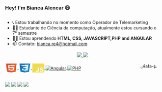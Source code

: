### Hey! I'm Bianca Alencar 😄
##

- 📞 Estou trabalhando no momento como Operador de Telemarketing 
- 👩‍🎓 Estudante de Ciência da computação, atualmente estou cursando o 7° semestre
- 👩‍💻 Estou aprendendo <strong>HTML, CSS, JAVASCRIPT,PHP and ANGULAR</strong>
- 📫 Contato: bianca.re4@hotmail.com

<div align="center">
  <a href="https://github.com/Alencar-Bianca">
  <img height="180em" src="https://github-readme-stats.vercel.app/api?username=Alencar-Bianca&show_icons=true&theme=synthwave&include_all_commits=true&count_private=true"/>
  <img height="180em" src="https://github-readme-stats.vercel.app/api/top-langs/?username=Alencar-Bianca&layout=compact&langs_count=7&theme=synthwave"/>
</div>


<div style="display: inline_block"><br>
  <img align="center"  target="_blank" alt="HTML" height="30" width="40" src="https://raw.githubusercontent.com/devicons/devicon/master/icons/html5/html5-original.svg">
  <img align="center"  target="_blank" alt="CSS" height="30" width="40" src="https://raw.githubusercontent.com/devicons/devicon/master/icons/css3/css3-original.svg">
  <img align="center"  target="_blank" alt="Js" height="30" width="40" src="https://raw.githubusercontent.com/devicons/devicon/master/icons/javascript/javascript-plain.svg">
  <img align="center" target="_blank" alt="Angular" height="30" width="40" src="https://cdn.jsdelivr.net/gh/devicons/devicon/icons/angularjs/angularjs-original.svg" />
  <img align="center"  target="_blank" alt="PHP" height="30" width="40"  src="https://cdn.jsdelivr.net/gh/devicons/devicon/icons/php/php-original.svg" />
  <img align="right"  target="_blank" alt="Rafa-pic" height="150" style="border-radius:50px;" src="https://user-images.githubusercontent.com/73860563/147623746-81ade160-f9df-489b-98e4-a9b4cf1e30c4.gif">
  
  
</div>
  
  ##
  
   
<div> 
  <a href="https://www.instagram.com/mrs_alencar/" target="_blank"><img src="https://img.shields.io/badge/-Instagram-%23E4405F?style=for-the-badge&logo=instagram&logoColor=white" target="_blank"></a>
  <a href = "mailto:bianca.alencqr@gmail.com"><img src="https://img.shields.io/badge/-Gmail-%23333?style=for-the-badge&logo=gmail&logoColor=white" target="_blank"></a>
  <a href="https://www.linkedin.com/in/bianca-a-246b36a8" target="_blank"><img src="https://img.shields.io/badge/-LinkedIn-%230077B5?style=for-the-badge&logo=linkedin&logoColor=white" target="_blank"></a> 
  <a href="https://twitter.com/alencarbianca1" target="_blank"><img src="https://img.shields.io/badge/Twitter-1DA1F2?style=for-the-badge&logo=twitter&logoColor=white" target="_blank"></a>
  
 

 
</div>
